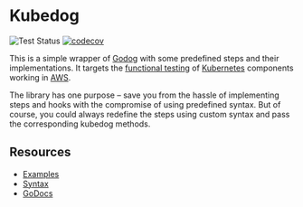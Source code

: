 # Kubedog

![Test Status](https://github.com/keikoproj/kubedog/workflows/Test/badge.svg) [![codecov](https://codecov.io/gh/keikoproj/kubedog/branch/master/graph/badge.svg)](https://codecov.io/gh/keikoproj/kubedog)

This is a simple wrapper of [Godog]( https://github.com/cucumber/godog) with some predefined steps and their implementations. It targets the [functional testing](https://cucumber.io/docs/bdd/) of [Kubernetes](https://kubernetes.io/) components working in [AWS](https://aws.amazon.com/). 

The library has one purpose – save you from the hassle of implementing steps and hooks with the compromise of using predefined syntax. But of course, you could always redefine the steps using custom syntax and pass the corresponding kubedog methods.

## Resources
- [Examples](docs/examples.md)
- [Syntax](docs/syntax.md)
- [GoDocs](https://godoc.org/github.com/keikoproj/kubedog)